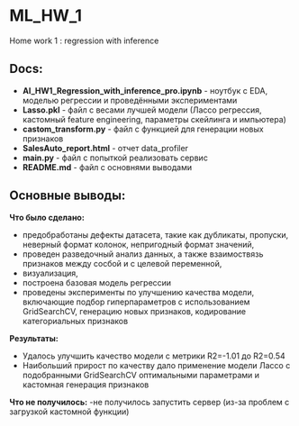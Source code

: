 # ML_HW_1
Home work 1 : regression with inference

## **Docs:**

- **AI_HW1_Regression_with_inference_pro.ipynb** - ноутбук с EDA, моделью регрессии и проведёнными экспериментами
- **Lasso.pkl** -  файл с весами лучшей модели (Лассо регрессия, кастомный feature engineering, параметры скейлинга и импьютера)
- **castom_transform.py** - файл с функцией для генерации новых признаков
- **SalesAuto_report.html** - отчет data_profiler
- **main.py** - файл с попыткой реализовать сервис
- **README.md** - файл с основнями выводами

## **Основные выводы:**

**Что было сделано:**

- предобработаны дефекты датасета, такие как дубликаты, пропуски, неверный формат колонок, непригодный формат значений,
- проведен разведочный анализ данных, а также взаимоствязь признаков между сосбой и с целевой переменной,
- визуализация,
- построена базовая модель регрессии
- проведены эксперименты по улучшению качества модели, включающие подбор гиперпараметров с использованием GridSearchCV, генерацию новых признаков, кодирование категориальных признаков


**Результаты:**
 - Удалось улучшить качество модели с метрики R2=-1.01 до R2=0.54
 - Наибольший прирост по качеству дало применение модели Лассо с подобранными GridSearchCV оптимальными параметрами и кастомная генерация признаков


**Что не получилось:**
-не получилось запустить сервер (из-за проблем с загрузкой кастомной функции)
